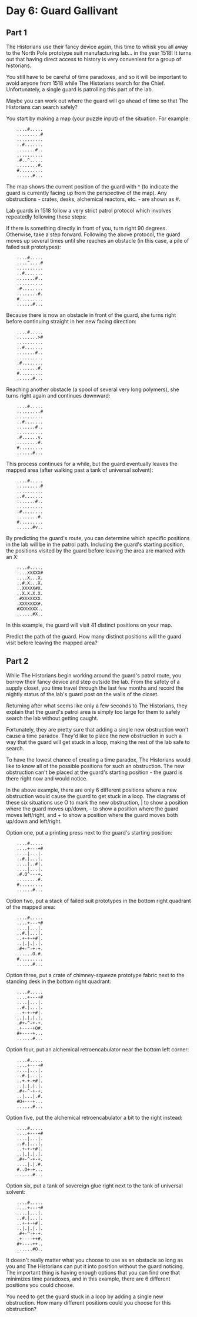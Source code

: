 # Day 6: Guard Gallivant
## Part 1
The Historians use their fancy device again, this time to whisk you all away to the North Pole prototype suit manufacturing lab... in the year 1518! It turns out that having direct access to history is very convenient for a group of historians.

You still have to be careful of time paradoxes, and so it will be important to avoid anyone from 1518 while The Historians search for the Chief. Unfortunately, a single guard is patrolling this part of the lab.

Maybe you can work out where the guard will go ahead of time so that The Historians can search safely?

You start by making a map (your puzzle input) of the situation. For example:

```
	....#.....
	.........#
	..........
	..#.......
	.......#..
	..........
	.#..^.....
	........#.
	#.........
	......#...
```

The map shows the current position of the guard with ^ (to indicate the guard is currently facing up from the perspective of the map). Any obstructions - crates, desks, alchemical reactors, etc. - are shown as #.

Lab guards in 1518 follow a very strict patrol protocol which involves repeatedly following these steps:

If there is something directly in front of you, turn right 90 degrees.
Otherwise, take a step forward.
Following the above protocol, the guard moves up several times until she reaches an obstacle (in this case, a pile of failed suit prototypes):

```
	....#.....
	....^....#
	..........
	..#.......
	.......#..
	..........
	.#........
	........#.
	#.........
	......#...
```

Because there is now an obstacle in front of the guard, she turns right before continuing straight in her new facing direction:

```
	....#.....
	........>#
	..........
	..#.......
	.......#..
	..........
	.#........
	........#.
	#.........
	......#...
```

Reaching another obstacle (a spool of several very long polymers), she turns right again and continues downward:

```
	....#.....
	.........#
	..........
	..#.......
	.......#..
	..........
	.#......v.
	........#.
	#.........
	......#...
```

This process continues for a while, but the guard eventually leaves the mapped area (after walking past a tank of universal solvent):

```
	....#.....
	.........#
	..........
	..#.......
	.......#..
	..........
	.#........
	........#.
	#.........
	......#v..
```

By predicting the guard's route, you can determine which specific positions in the lab will be in the patrol path. Including the guard's starting position, the positions visited by the guard before leaving the area are marked with an X:

```
	....#.....
	....XXXXX#
	....X...X.
	..#.X...X.
	..XXXXX#X.
	..X.X.X.X.
	.#XXXXXXX.
	.XXXXXXX#.
	#XXXXXXX..
	......#X..
```

In this example, the guard will visit 41 distinct positions on your map.

Predict the path of the guard. How many distinct positions will the guard visit before leaving the mapped area?

## Part 2

While The Historians begin working around the guard's patrol route, you borrow their fancy device and step outside the lab. From the safety of a supply closet, you time travel through the last few months and record the nightly status of the lab's guard post on the walls of the closet.

Returning after what seems like only a few seconds to The Historians, they explain that the guard's patrol area is simply too large for them to safely search the lab without getting caught.

Fortunately, they are pretty sure that adding a single new obstruction won't cause a time paradox. They'd like to place the new obstruction in such a way that the guard will get stuck in a loop, making the rest of the lab safe to search.

To have the lowest chance of creating a time paradox, The Historians would like to know all of the possible positions for such an obstruction. The new obstruction can't be placed at the guard's starting position - the guard is there right now and would notice.

In the above example, there are only 6 different positions where a new obstruction would cause the guard to get stuck in a loop. The diagrams of these six situations use O to mark the new obstruction, | to show a position where the guard moves up/down, - to show a position where the guard moves left/right, and + to show a position where the guard moves both up/down and left/right.

Option one, put a printing press next to the guard's starting position:

```
	....#.....
	....+---+#
	....|...|.
	..#.|...|.
	....|..#|.
	....|...|.
	.#.O^---+.
	........#.
	#.........
	......#...
```

Option two, put a stack of failed suit prototypes in the bottom right quadrant of the mapped area:

```
	....#.....
	....+---+#
	....|...|.
	..#.|...|.
	..+-+-+#|.
	..|.|.|.|.
	.#+-^-+-+.
	......O.#.
	#.........
	......#...
```

Option three, put a crate of chimney-squeeze prototype fabric next to the standing desk in the bottom right quadrant:

```
	....#.....
	....+---+#
	....|...|.
	..#.|...|.
	..+-+-+#|.
	..|.|.|.|.
	.#+-^-+-+.
	.+----+O#.
	#+----+...
	......#...
```

Option four, put an alchemical retroencabulator near the bottom left corner:

```
	....#.....
	....+---+#
	....|...|.
	..#.|...|.
	..+-+-+#|.
	..|.|.|.|.
	.#+-^-+-+.
	..|...|.#.
	#O+---+...
	......#...
```

Option five, put the alchemical retroencabulator a bit to the right instead:

```
	....#.....
	....+---+#
	....|...|.
	..#.|...|.
	..+-+-+#|.
	..|.|.|.|.
	.#+-^-+-+.
	....|.|.#.
	#..O+-+...
	......#...
```

Option six, put a tank of sovereign glue right next to the tank of universal solvent:

```
	....#.....
	....+---+#
	....|...|.
	..#.|...|.
	..+-+-+#|.
	..|.|.|.|.
	.#+-^-+-+.
	.+----++#.
	#+----++..
	......#O..
```

It doesn't really matter what you choose to use as an obstacle so long as you and The Historians can put it into position without the guard noticing. The important thing is having enough options that you can find one that minimizes time paradoxes, and in this example, there are 6 different positions you could choose.

You need to get the guard stuck in a loop by adding a single new obstruction. How many different positions could you choose for this obstruction?